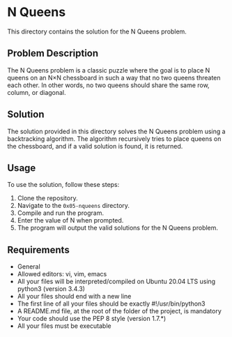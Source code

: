 # N Queens

This directory contains the solution for the N Queens problem.

## Problem Description

The N Queens problem is a classic puzzle where the goal is to place N queens on an N×N chessboard in such a way that no two queens threaten each other. In other words, no two queens should share the same row, column, or diagonal.

## Solution

The solution provided in this directory solves the N Queens problem using a backtracking algorithm. The algorithm recursively tries to place queens on the chessboard, and if a valid solution is found, it is returned.

## Usage

To use the solution, follow these steps:

1. Clone the repository.
2. Navigate to the `0x05-nqueens` directory.
3. Compile and run the program.
4. Enter the value of N when prompted.
5. The program will output the valid solutions for the N Queens problem.

## Requirements
- General
- Allowed editors: vi, vim, emacs
- All your files will be interpreted/compiled on Ubuntu 20.04 LTS using python3 (version 3.4.3)
- All your files should end with a new line
- The first line of all your files should be exactly #!/usr/bin/python3
- A README.md file, at the root of the folder of the project, is mandatory
- Your code should use the PEP 8 style (version 1.7.*)
- All your files must be executable